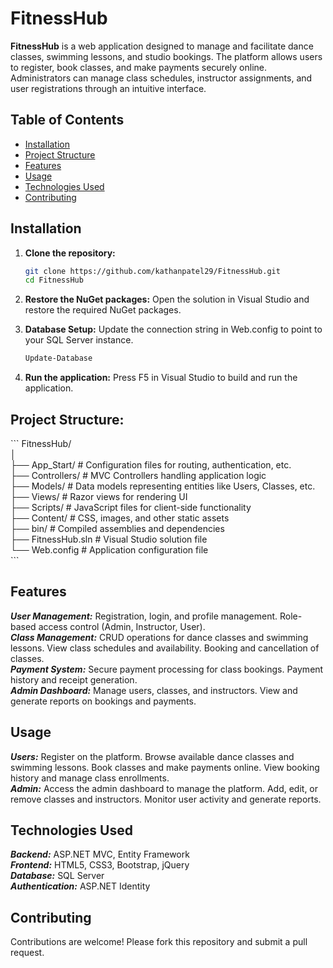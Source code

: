 # FitnessHub

**FitnessHub** is a web application designed to manage and facilitate dance classes, swimming lessons, and studio bookings. The platform allows users to register, book classes, and make payments securely online. Administrators can manage class schedules, instructor assignments, and user registrations through an intuitive interface.

## Table of Contents

- [Installation](#installation)
- [Project Structure](#project-structure)
- [Features](#features)
- [Usage](#usage)
- [Technologies Used](#technologies-used)
- [Contributing](#contributing)

## Installation

1. **Clone the repository:**
   ```bash
   git clone https://github.com/kathanpatel29/FitnessHub.git
   cd FitnessHub

2. **Restore the NuGet packages:**
    Open the solution in Visual Studio and restore the required NuGet packages.

3. **Database Setup:**
    Update the connection string in Web.config to point to your SQL Server instance.
   ```bash
   Update-Database

4. **Run the application:**
    Press F5 in Visual Studio to build and run the application.

## Project Structure:
   \```
FitnessHub/  
│  
├── App_Start/                  # Configuration files for routing, authentication, etc.  
├── Controllers/                # MVC Controllers handling application logic  
├── Models/                     # Data models representing entities like Users, Classes, etc.  
├── Views/                      # Razor views for rendering UI  
├── Scripts/                    # JavaScript files for client-side functionality  
├── Content/                    # CSS, images, and other static assets  
├── bin/                        # Compiled assemblies and dependencies  
├── FitnessHub.sln              # Visual Studio solution file  
└── Web.config                  # Application configuration file  
\```

 ## Features
   ***User Management:*** Registration, login, and profile management. Role-based access control (Admin, Instructor, User).  
   ***Class Management:*** CRUD operations for dance classes and swimming lessons. View class schedules and availability. Booking and cancellation of classes.  
   ***Payment System:*** Secure payment processing for class bookings. Payment history and receipt generation.  
   ***Admin Dashboard:*** Manage users, classes, and instructors. View and generate reports on bookings and payments.  

## Usage
   ***Users:*** Register on the platform. Browse available dance classes and swimming lessons. Book classes and make payments online. View booking history and manage class enrollments.  
   ***Admin:*** Access the admin dashboard to manage the platform. Add, edit, or remove classes and instructors. Monitor user activity and generate reports.  

## Technologies Used
  ***Backend:*** ASP.NET MVC, Entity Framework  
  ***Frontend:*** HTML5, CSS3, Bootstrap, jQuery  
  ***Database:*** SQL Server  
  ***Authentication:*** ASP.NET Identity  

## Contributing
  Contributions are welcome! Please fork this repository and submit a pull request.  
  
